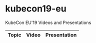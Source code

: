 # kubecon19-eu
KubeCon EU'19 Videos and Presentations 


| Topic        |      Video     |  Presentation |
| ------------- |:-------------:| -----:|
